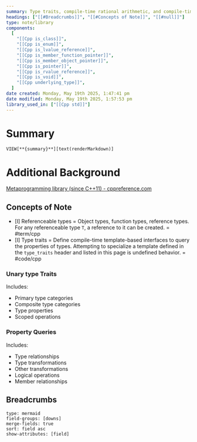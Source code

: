 ```yaml
---
summary: Type traits, compile-time rational arithmetic, and compile-time integer sequences. Check out the website for a more thorough check of what types of traits this has.
headings: ["[[#Breadcrumbs]]", "[[#Concepts of Note]]", "[[#null]]"]
type: note/library
components:
  [
    "[[Cpp is_class]]",
    "[[Cpp is_enum]]",
    "[[Cpp is_lvalue_reference]]",
    "[[Cpp is_member_function_pointer]]",
    "[[Cpp is_member_object_pointer]]",
    "[[Cpp is_pointer]]",
    "[[Cpp is_rvalue_reference]]",
    "[[Cpp is_void]]",
    "[[Cpp underlying_type]]",
  ]
date created: Monday, May 19th 2025, 1:47:41 pm
date modified: Monday, May 19th 2025, 1:57:53 pm
library_used_in: ["[[Cpp std]]"]
---
```


# Summary

`VIEW[**{summary}**][text(renderMarkdown)]`

# Additional Background

[Metaprogramming library (since C++11) - cppreference.com](https://en.cppreference.com/w/cpp/meta)

## Concepts of Note

- [I] Referenceable types = Object types, function types, reference types. For any referenceable type `T`, a reference to it can be created. = #term/cpp
- [I] Type traits = Define compile-time template-based interfaces to query the properties of types. Attempting to specialize a template defined in the `type_traits` header and listed in this page is undefined behavior. = #code/cpp

### Unary type Traits

Includes:

- Primary type categories
- Composite type categories
- Type properties
- Scoped operations

### Property Queries

Includes:

- Type relationships
- Type transformations
- Other transformations
- Logical operations
- Member relationships

## Breadcrumbs

```breadcrumbs
type: mermaid
field-groups: [downs]
merge-fields: true
sort: field asc
show-attributes: [field]
```
